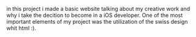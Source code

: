 in this project i made a basic website talking about my creative work and why i take the decition to become in a iOS developer. One of the most important elements of my project
was the utilization of the swiss design whit html :).
